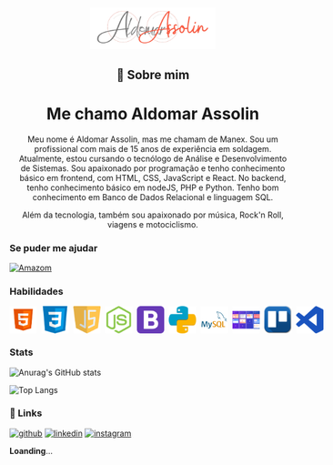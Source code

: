 

<div align="center">
    <img src="assets/images/Assolin.png" width="220"/>
</div>

<div align="center" style="margin:1rem">

## 🚀 Sobre mim
# Me chamo Aldomar Assolin
Meu nome é Aldomar Assolin, mas me chamam de Manex. Sou um profissional com mais de 15 anos de experiência em soldagem. Atualmente, estou cursando o tecnólogo de Análise e Desenvolvimento de Sistemas. Sou apaixonado por programação e tenho conhecimento básico em frontend, com HTML, CSS, JavaScript e React. No backend, tenho conhecimento básico em nodeJS, PHP e Python. Tenho bom conhecimento em Banco de Dados Relacional e linguagem SQL.

Além da tecnologia, também sou apaixonado por música, Rock'n Roll, viagens e motociclismo.

</div>

### Se puder me ajudar
[![Amazom](https://img.shields.io/badge/github-000?style=for-the-badge&logo=github&logoColor=white)](https://www.amazon.com.br/b?_encoding=UTF8&tag=manex00-20&linkCode=ur2&linkId=f97a307ff07606983231a0c5ef33f400&camp=1789&creative=9325&node=7842641011)

### Habilidades

 <div style="width:100%;display:flex">

<img src="assets/images/html5.png" width="48" style="margin-right:.5rem"/> 
<img src="assets/images/css3.png" width="48" style="margin-right:.5rem"/> 
<img src="assets/images/javascript.png" width="48" style="margin-right:.5rem"/> 
<img src="assets/images/node.png" width="48" style="margin-right:.5rem"/>
<img src="assets/images/bootstrap.png" width="48" style="margin-right:.5rem"/> 
<img src="assets/images/python.png" width="48" style="margin-right:.5rem"/> 
<img src="assets/images/MySQL.png" width="48" style="margin-right:.5rem"/> 
<img src="assets/images/metodologoias_ageis.png" width="48" style="margin-right:.5rem"/>  
<img src="assets/images/trello.png" width="48" style="margin-right:.5rem"/> 
<img src="assets/images/visual_studio_code.png" width="48" style="margin-right:.5rem"/>


</div>

<!--<div align="center" style="width:50%; height:100%"> -->

  <h3>Stats</h3>

 ![Anurag's GitHub stats](https://github-readme-stats.vercel.app/api?username=AldomarAssolin&show_icons=true&theme=tokyonight)

  ![Top Langs](https://github-readme-stats.vercel.app/api/top-langs/?username=AldomarAssolin&layout=compact&hide_progress=true&theme=tokyonight)

### 🔗 Links

[![github](https://img.shields.io/badge/github-000?style=for-the-badge&logo=github&logoColor=white)](https://github.com/AldomarAssolin)
[![linkedin](https://img.shields.io/badge/linkedin-0A66C2?style=for-the-badge&logo=linkedin&logoColor=white)](https://www.linkedin.com/in/aldomarassolin)
[![instagram](https://img.shields.io/badge/instagram-B7106B?style=for-the-badge&logo=instagram&logoColor=pink)](https://www.instagram.com/aldomarassolin/)



**Loanding**...

